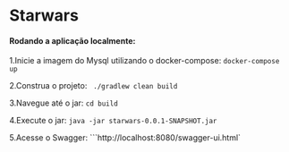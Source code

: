 # Starwars

#### Rodando a aplicação localmente:

1.Inicie a imagem do Mysql utilizando o docker-compose:
```docker-compose up```
        

2.Construa o projeto:
``` ./gradlew clean build``` 
        
3.Navegue até o jar:
```cd build```
        
4.Execute o jar:
 ```java -jar starwars-0.0.1-SNAPSHOT.jar``` 
 
5.Acesse o Swagger:
  ```http://localhost:8080/swagger-ui.html`